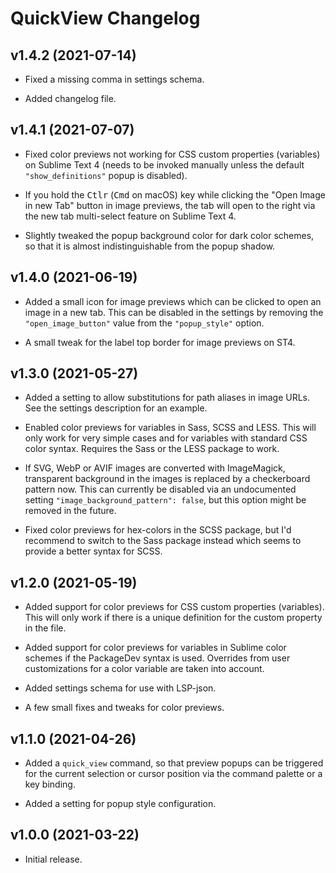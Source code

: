 QuickView Changelog
===================

v1.4.2 (2021-07-14)
-------------------

  * Fixed a missing comma in settings schema.

  * Added changelog file.

v1.4.1 (2021-07-07)
-------------------

  * Fixed color previews not working for CSS custom properties (variables) on
    Sublime Text 4 (needs to be invoked manually unless the default
    `"show_definitions"` popup is disabled).

  * If you hold the <kbd>Ctlr</kbd> (<kbd>Cmd</kbd> on macOS) key while clicking
    the "Open Image in new Tab" button in image previews, the tab will open to
    the right via the new tab multi-select feature on Sublime Text 4.

  * Slightly tweaked the popup background color for dark color schemes, so that
    it is almost indistinguishable from the popup shadow.

v1.4.0 (2021-06-19)
-------------------

  * Added a small icon for image previews which can be clicked to open an image
    in a new tab. This can be disabled in the settings by removing the
    `"open_image_button"` value from the `"popup_style"` option.

  * A small tweak for the label top border for image previews on ST4.

v1.3.0 (2021-05-27)
-------------------

  * Added a setting to allow substitutions for path aliases in image URLs. See
    the settings description for an example.

  * Enabled color previews for variables in Sass, SCSS and LESS. This will only
    work for very simple cases and for variables with standard CSS color syntax.
    Requires the Sass or the LESS package to work.

  * If SVG, WebP or AVIF images are converted with ImageMagick, transparent
    background in the images is replaced by a checkerboard pattern now. This can
    currently be disabled via an undocumented setting
    `"image_background_pattern": false`, but this option might be removed in the
    future.

  * Fixed color previews for hex-colors in the SCSS package, but I'd recommend
    to switch to the Sass package instead which seems to provide a better syntax
    for SCSS.

v1.2.0 (2021-05-19)
-------------------

  * Added support for color previews for CSS custom properties (variables). This
    will only work if there is a unique definition for the custom property in
    the file.

  * Added support for color previews for variables in Sublime color schemes if
    the PackageDev syntax is used. Overrides from user customizations for a
    color variable are taken into account.

  * Added settings schema for use with LSP-json.

  * A few small fixes and tweaks for color previews.

v1.1.0 (2021-04-26)
-------------------

  * Added a `quick_view` command, so that preview popups can be triggered for
    the current selection or cursor position via the command palette or a key
    binding.

  * Added a setting for popup style configuration.

v1.0.0 (2021-03-22)
-------------------

  * Initial release.
